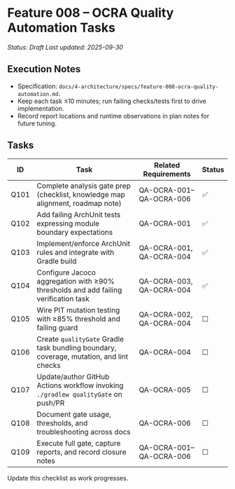 # Feature 008 – OCRA Quality Automation Tasks

_Status: Draft_
_Last updated: 2025-09-30_

## Execution Notes
- Specification: `docs/4-architecture/specs/feature-008-ocra-quality-automation.md`.
- Keep each task ≤10 minutes; run failing checks/tests first to drive implementation.
- Record report locations and runtime observations in plan notes for future tuning.

## Tasks
| ID | Task | Related Requirements | Status |
|----|------|----------------------|--------|
| Q101 | Complete analysis gate prep (checklist, knowledge map alignment, roadmap note) | QA-OCRA-001–QA-OCRA-006 | ✅ |
| Q102 | Add failing ArchUnit tests expressing module boundary expectations | QA-OCRA-001 | ✅ |
| Q103 | Implement/enforce ArchUnit rules and integrate with Gradle build | QA-OCRA-001, QA-OCRA-004 | ✅ |
| Q104 | Configure Jacoco aggregation with ≥90% thresholds and add failing verification task | QA-OCRA-003, QA-OCRA-004 | ✅ |
| Q105 | Wire PIT mutation testing with ≥85% threshold and failing guard | QA-OCRA-002, QA-OCRA-004 | ☐ |
| Q106 | Create `qualityGate` Gradle task bundling boundary, coverage, mutation, and lint checks | QA-OCRA-004 | ☐ |
| Q107 | Update/author GitHub Actions workflow invoking `./gradlew qualityGate` on push/PR | QA-OCRA-005 | ☐ |
| Q108 | Document gate usage, thresholds, and troubleshooting across docs | QA-OCRA-006 | ☐ |
| Q109 | Execute full gate, capture reports, and record closure notes | QA-OCRA-001–QA-OCRA-006 | ☐ |

Update this checklist as work progresses.
